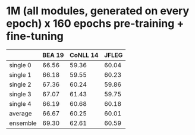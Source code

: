 # 1M (all modules, generated on every epoch) x 160 epochs pre-training + fine-tuning

| | BEA 19 | CoNLL 14 | JFLEG |
| --- | --- | --- | --- |
| single 0 | 66.56 | 59.36 | 60.04 |
| single 1 | 66.18 | 59.55 | 60.23 |
| single 2 | 67.36 | 60.24 | 59.86 |
| single 3 | 67.07 | 61.43 | 59.75 |
| single 4 | 66.19 | 60.68 | 60.18 |
| average  | 66.67 | 60.25 | 60.01 |
| ensemble | 69.30 | 62.61 | 60.59 |

